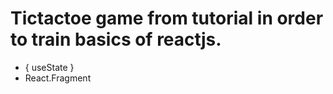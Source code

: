 # Tictactoe game from tutorial in order to train basics of reactjs.

- { useState }
- React.Fragment